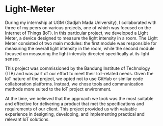 # Light-Meter

During my internship at UGM (Gadjah Mada University), I collaborated with three of my peers on various projects, one of which was focused on the Internet of Things (IoT). In this particular project, we developed a Light Meter, a device designed to measure the light intensity in a room. The Light Meter consisted of two main modules: the first module was responsible for measuring the overall light intensity in the room, while the second module focused on measuring the light intensity directed specifically at its light sensor.

This project was commissioned by the Bandung Institute of Technology (ITB) and was part of our effort to meet their IoT-related needs. Given the IoT nature of the project, we opted not to use GitHub or similar code collaboration platforms. Instead, we chose tools and communication methods more suited to the IoT project environment.

At the time, we believed that the approach we took was the most suitable and effective for delivering a product that met the specifications and requirements of our client. This project provided us with valuable experience in designing, developing, and implementing practical and relevant IoT solutions.
